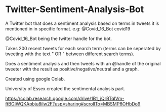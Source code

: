 # Twitter-Sentiment-Analysis-Bot
A Twitter bot that does a sentiment analysis based on terms in tweets it is mentioned in in specific format. e.g:
@Covid_16_Bot covid19

@Covid_16_Bot being the twitter handle for the bot.

Takes 200 recent tweets for each search term (terms can be seperated by tweeting with the text " OR " between different search terms).

Does a sentiment analysis and then tweets with an @handle of the original tweeter with the result as positive/negative/neutral and a graph.


Created using google Colab.

University of Essex created the sentimental analysis part.

https://colab.research.google.com/drive/1B1_jQrBTqlVm-ftBGIWQKApbju8iIw2F?usp=sharing#scrollTo=MBSMP6OHbDo9
